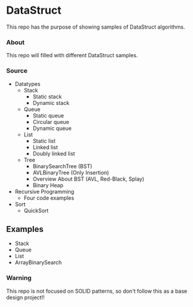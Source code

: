 # DataStruct
This repo has the purpose of showing samples of DataStruct algorithms.

### About
This repo will filled with different DataStruct samples.

### Source
- Datatypes
  - Stack
	- Static stack
	- Dynamic stack
  - Queue
	- Static queue
	- Circular queue
	- Dynamic queue
  - List
	- Static list
	- Linked list
	- Doubly linked list
  - Tree
    - BinarySearchTree (BST)
	- AVLBinaryTree (Only Insertion)
	- Overview About BST (AVL, Red-Black, Splay)
	- Binary Heap
- Recursive Programming
  - Four code examples
- Sort
  - QuickSort  

## Examples
- Stack
- Queue
- List
- ArrayBinarySearch
  
### Warning
This repo is not focused on SOLID patterns, so don't follow this as a base design project!!